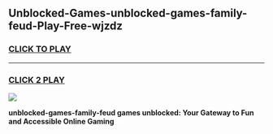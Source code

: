 
## Unblocked-Games-unblocked-games-family-feud-Play-Free-wjzdz
<h3>
<a href="https://premium76.site?title=unblocked-games-family-feud&ref=23A">CLICK TO PLAY</a></h3>
<hr>

<h3>
<a href="https://premium76.site?title=unblocked-games-family-feud&ref=23A">CLICK 2 PLAY</a>
  
</h3>

<a href="https://premium76.site?title=unblocked-games-family-feud&ref=23A"><img src="https://clearcache.store/games.png"></a>


**unblocked-games-family-feud games unblocked: Your Gateway to Fun and Accessible Online Gaming**
